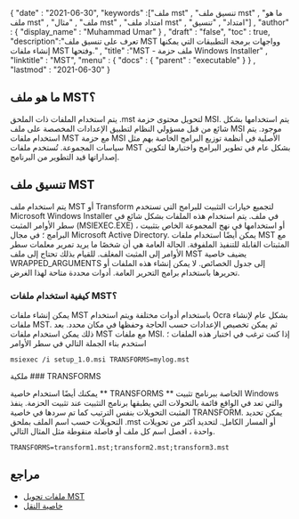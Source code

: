 {
  "date" : "2021-06-30",
  "keywords" :["ملف mst" , "تنسيق ملف mst" , "ما هو ملف mst" , "ملف" , "مثال mst" , "امتداد ملف mst" , "امتداد" , "تنسيق"] ,
  "author" : {
    "display_name" : "Muhammad Umar"
} ,
  "draft" : "false",
  "toc" : true,
  "description":"تعرف على تنسيق ملف MST وواجهات برمجة التطبيقات التي يمكنها إنشاء ملفات MST وفتحها." ,
  "title" :"MST - ملف حزمة Windows Installer" ,
  "linktitle" : "MST",
  "menu" : {
    "docs" : {
      "parent" : "executable"
}
} ,
  "lastmod" : "2021-06-30"
}

## ما هو ملف MST؟
يتم استخدام الملفات ذات الملحق .mst لتحويل محتوى حزمة MSI. يتم استخدامها بشكل شائع من قبل مسؤولي النظام لتطبيق الإعدادات المخصصة على ملف MSI موجود. يتم استخدام ملفات MST مع حزمة MSI الأصلية في أنظمة توزيع البرامج الخاصة بهم مثل سياسات المجموعة. تُستخدم ملفات MST بشكل عام في تطوير البرامج واختبارها لتكوين إصداراتها قيد التطوير من البرنامج.

## تنسيق ملف MST
يتم استخدام ملف MST أو Transform لتجميع خيارات التثبيت للبرامج التي تستخدم Microsoft Windows Installer في ملف. يتم استخدام هذه الملفات بشكل شائع في سطر الأوامر المثبت (MSIEXEC.EXE) ، أو استخدامها في نهج المجموعة الخاص بتثبيت البرامج ؛ في مجال Microsoft Active Directory. يمكن أيضًا استخدام ملفات MST مع المثبتات القابلة للتنفيذ الملفوفة. الحالة العامة هي أن شخصًا ما يريد تمرير معلمات سطر الأوامر إلى المثبت المغلف. للقيام بذلك تحتاج إلى ملف MST يضيف خاصية WRAPPED_ARGUMENTS إلى جدول الخصائص. لا يمكن إنشاء هذه الملفات أو تحريرها باستخدام برامج التحرير العامة. أدوات محددة متاحة لهذا الغرض.

### كيفية استخدام ملفات MST؟
يمكن إنشاء ملفات MST باستخدام أدوات مختلفة ويتم استخدام Ocra بشكل عام لإنشاء ملفات MST. ثم يمكن تخصيص الإعدادات حسب الحاجة وحفظها في مكان محدد. بعد ذلك يمكن استخدام ملفات MST مع ملفات MSI. إذا كنت ترغب في اختبار هذه الملفات ؛ استخدم بناء الجملة التالي في سطر الأوامر

```
msiexec /i setup_1.0.msi TRANSFORMS=mylog.mst
```
ملكية ### TRANSFORMS

يمكنك أيضًا استخدام خاصية ** TRANSFORMS ** الخاصة ببرنامج تثبيت Windows والتي تعد في الواقع قائمة بالتحولات التي يطبقها برنامج التثبيت عند تثبيت الحزمة. ينفذ المثبت التحويلات بنفس الترتيب كما تم سردها في خاصية TRANSFORM. يمكن تحديد التحويلات حسب اسم الملف بملحق .mst أو المسار الكامل. لتحديد أكثر من تحويلات واحدة ، افصل اسم كل ملف أو فاصلة منقوطة مثل المثال التالي.

```
TRANSFORMS=transform1.mst;transform2.mst;transform3.mst
```

## مراجع

* [ملفات تحويل MST](https://www.exemsi.com/documentation/mst-transformation-files/)
* [خاصية النقل](https://learn.microsoft.com/en-us/windows/win32/msi/transforms)


